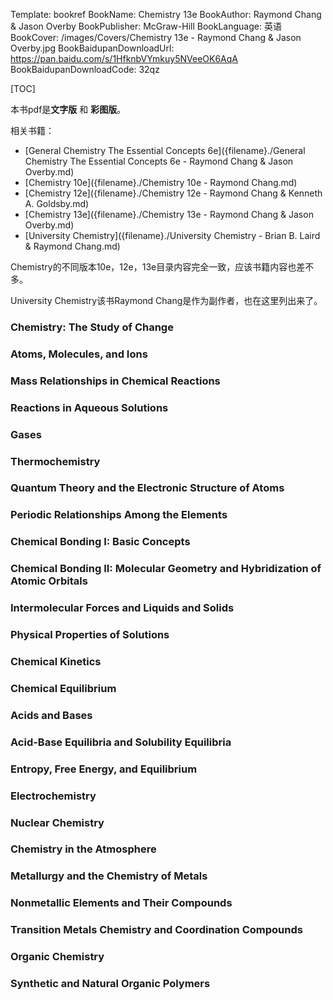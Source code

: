 Template: bookref
BookName: Chemistry 13e
BookAuthor: Raymond Chang & Jason Overby
BookPublisher: McGraw-Hill
BookLanguage: 英语
BookCover: /images/Covers/Chemistry 13e - Raymond Chang & Jason Overby.jpg
BookBaidupanDownloadUrl: https://pan.baidu.com/s/1HfknbVYmkuy5NVeeOK6AqA 
BookBaidupanDownloadCode: 32qz

[TOC]

本书pdf是**文字版** 和 **彩图版**。

相关书籍：

- [General Chemistry The Essential Concepts 6e]({filename}./General Chemistry The Essential Concepts 6e - Raymond Chang & Jason Overby.md)
- [Chemistry 10e]({filename}./Chemistry 10e - Raymond Chang.md)
- [Chemistry 12e]({filename}./Chemistry 12e - Raymond Chang & Kenneth A. Goldsby.md)
- [Chemistry 13e]({filename}./Chemistry 13e - Raymond Chang & Jason Overby.md)
- [University Chemistry]({filename}./University Chemistry - Brian B. Laird & Raymond Chang.md)

Chemistry的不同版本10e，12e，13e目录内容完全一致，应该书籍内容也差不多。

University Chemistry该书Raymond Chang是作为副作者，也在这里列出来了。

### Chemistry: The Study of Change

### Atoms, Molecules, and Ions

### Mass Relationships in Chemical Reactions

### Reactions in Aqueous Solutions

### Gases

### Thermochemistry

### Quantum Theory and the Electronic Structure of Atoms

### Periodic Relationships Among the Elements

### Chemical Bonding I: Basic Concepts

### Chemical Bonding II: Molecular Geometry and Hybridization of Atomic Orbitals 

### Intermolecular Forces and Liquids and Solids

### Physical Properties of Solutions

### Chemical Kinetics

### Chemical Equilibrium

### Acids and Bases

### Acid-Base Equilibria and Solubility Equilibria

### Entropy, Free Energy, and Equilibrium

### Electrochemistry

### Nuclear Chemistry

### Chemistry in the Atmosphere

### Metallurgy and the Chemistry of Metals

### Nonmetallic Elements and Their Compounds

### Transition Metals Chemistry and Coordination Compounds

### Organic Chemistry

### Synthetic and Natural Organic Polymers

